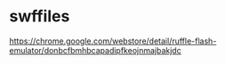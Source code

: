 # swffiles
https://chrome.google.com/webstore/detail/ruffle-flash-emulator/donbcfbmhbcapadipfkeojnmajbakjdc
